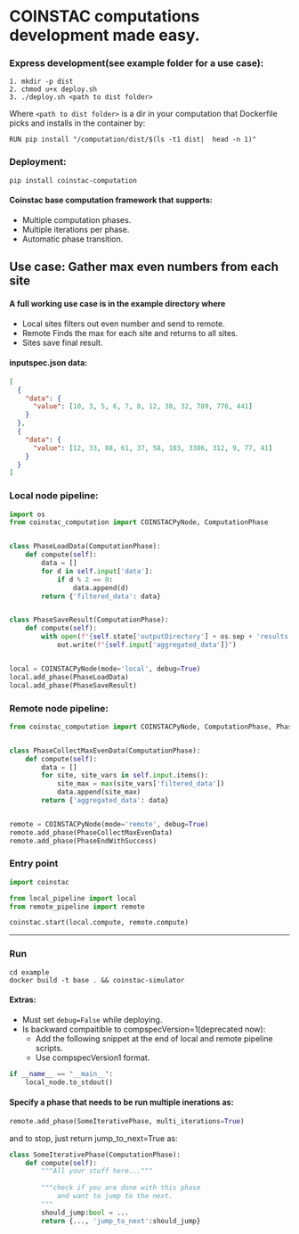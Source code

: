 # COINSTAC computations development made easy.

### Express development(see example folder for a use case):
```
1. mkdir -p dist
2. chmod u+x deploy.sh
3. ./deploy.sh <path to dist folder>
```
Where `<path to dist folder>` is a dir in your computation that Dockerfile picks and installs in the container by:

```
RUN pip install "/computation/dist/$(ls -t1 dist|  head -n 1)"
```

### Deployment:
```
pip install coinstac-computation
```

#### Coinstac base computation framework that supports:

* Multiple computation phases.
* Multiple iterations per phase.
* Automatic phase transition.

## Use case: Gather max even numbers from each site
#### A full working use case is in the example directory where
* Local sites filters out even number and send to remote.
* Remote Finds the max for each site and returns to all sites.
* Sites save final result.

#### inputspec.json data:
```json
[
  {
    "data": {
      "value": [10, 3, 5, 6, 7, 8, 12, 38, 32, 789, 776, 441]
    }
  },
  {
    "data": {
      "value": [12, 33, 88, 61, 37, 58, 103, 3386, 312, 9, 77, 41]
    }
  }
]
```

### Local node pipeline:

```python
import os
from coinstac_computation import COINSTACPyNode, ComputationPhase


class PhaseLoadData(ComputationPhase):
    def compute(self):
        data = []
        for d in self.input['data']:
            if d % 2 == 0:
                data.append(d)
        return {'filtered_data': data}


class PhaseSaveResult(ComputationPhase):
    def compute(self):
        with open(f"{self.state['outputDirectory'] + os.sep + 'results.txt'}", 'w') as out:
            out.write(f"{self.input['aggregated_data']}")


local = COINSTACPyNode(mode='local', debug=True)
local.add_phase(PhaseLoadData)
local.add_phase(PhaseSaveResult)

```

### Remote node pipeline:

```python
from coinstac_computation import COINSTACPyNode, ComputationPhase, PhaseEndWithSuccess


class PhaseCollectMaxEvenData(ComputationPhase):
    def compute(self):
        data = []
        for site, site_vars in self.input.items():
            site_max = max(site_vars['filtered_data'])
            data.append(site_max)
        return {'aggregated_data': data}


remote = COINSTACPyNode(mode='remote', debug=True)
remote.add_phase(PhaseCollectMaxEvenData)
remote.add_phase(PhaseEndWithSuccess)
```

### Entry point

```python
import coinstac

from local_pipeline import local
from remote_pipeline import remote

coinstac.start(local.compute, remote.compute)
```
<hr />

### Run
```
cd example
docker build -t base . && coinstac-simulator
```

#### Extras:
* Must set `debug=False` while deploying.
* Is backward compaitible to compspecVersion=1(deprecated now):
  * Add the following snippet at the end of local and remote pipeline scripts.
  * Use compspecVersion1 format.
```python
if __name__ == "__main__":
    local_node.to_stdout()

```
#### Specify a phase that needs to be run multiple inerations as:
```python
remote.add_phase(SomeIterativePhase, multi_iterations=True)
```
and to stop, just return jump_to_next=True as:
```python
class SomeIterativePhase(ComputationPhase):
    def compute(self):
        """All your stuff here..."""
        
        """check if you are done with this phase 
            and want to jump to the next.
        """
        should_jump:bool = ... 
        return {..., 'jump_to_next':should_jump}
```

